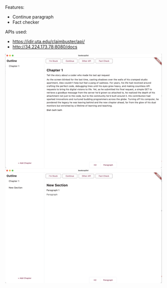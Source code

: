Features:
* Continue paragraph
* Fact checker


APIs used:
* https://idir.uta.edu/claimbuster/api/
* http://34.224.173.78:8080/docs

  
![ScreenShot](https://github.com/amadzarak/bayhacks_2024/blob/main/images/screenshot.png)
![ScreenShot](https://github.com/amadzarak/bayhacks_2024/blob/main/images/screenshot2.png)
